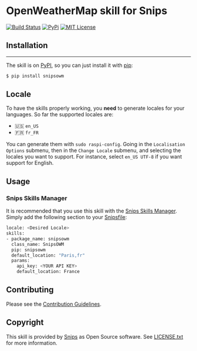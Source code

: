 # OpenWeatherMap skill for Snips

[![Build Status](https://travis-ci.org/snipsco/snips-skill-owm.svg)](https://travis-ci.org/snipsco/snips-skill-owm)
[![PyPi](https://img.shields.io/pypi/v/snips-skill-owm.svg)](https://pypi.python.org/pypi/snips-skill-owm)
[![MIT License](https://img.shields.io/badge/license-MIT-blue.svg)](https://raw.githubusercontent.com/snipsco/snips-skill-owm/master/LICENSE.txt)

## Installation
------------

The skill is on [PyPI](https://pypi.python.org/pypi/snips-skill-owm), so you can just install it with [pip](http://www.pip-installer.org):

```sh
$ pip install snipsowm
```

## Locale

To have the skills properly working, you **need** to generate locales for your languages.  So far the supported locales are:

- 🇺🇸 `en_US`
- 🇫🇷 `fr_FR`

You can generate them with `sudo raspi-config`. Going in the `Localisation Options` submenu, then in the `Change Locale` submenu, and selecting the locales you want to support. For instance, select `en_US UTF-8` if you want support for English. 

## Usage

### Snips Skills Manager

It is recommended that you use this skill with the [Snips Skills Manager](https://github.com/snipsco/snipsskills). Simply add the following section to your [Snipsfile](https://github.com/snipsco/snipsskills/wiki/The-Snipsfile):

```sh
locale: <Desired Locale>
skills:
- package_name: snipsowm
  class_name: SnipsOWM
  pip: snipsowm
  default_location: "Paris,fr"
  params:
    api_key: <YOUR API KEY>
    default_location: France
```

## Contributing

Please see the [Contribution Guidelines](https://github.com/snipsco/snips-skill-owm/blob/master/CONTRIBUTING.md).

## Copyright

This skill is provided by [Snips](https://www.snips.ai) as Open Source software. See [LICENSE.txt](https://github.com/snipsco/snips-skill-owm/blob/master/LICENSE.txt) for more information.
